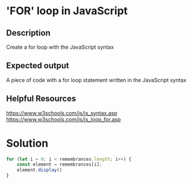 # 'FOR' loop in JavaScript

## Description

Create a for loop with the JavaScript syntax


## Expected output

A piece of code with a for loop statement written in the JavaScript syntax

## Helpful Resources

https://www.w3schools.com/js/js_syntax.asp \
https://www.w3schools.com/js/js_loop_for.asp

# Solution
```js
for (let i = 0; i < remembrances.length; i++) {
    const element = remembrances[i];
    element.display()
}
```